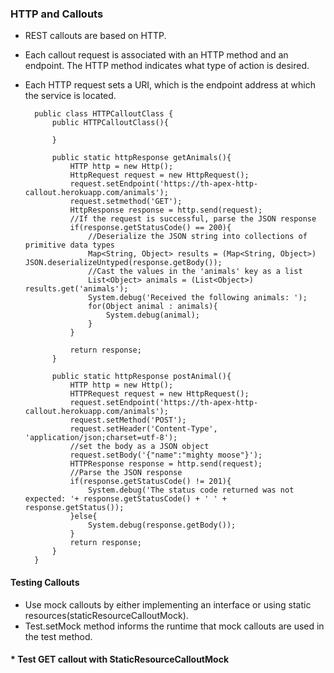 ### HTTP and Callouts
* REST callouts are based on HTTP.
* Each callout request is associated with an HTTP method and an endpoint. The HTTP method indicates what type of action is desired.
* Each HTTP request sets a URI, which is the endpoint address at which the service is located.

        public class HTTPCalloutClass {
            public HTTPCalloutClass(){

            }

            public static httpResponse getAnimals(){
                HTTP http = new Http();
                HttpRequest request = new HttpRequest();
                request.setEndpoint('https://th-apex-http-callout.herokuapp.com/animals');
                request.setmethod('GET');
                HttpResponse response = http.send(request);
                //If the request is successful, parse the JSON response
                if(response.getStatusCode() == 200){
                    //Deserialize the JSON string into collections of primitive data types
                    Map<String, Object> results = (Map<String, Object>) JSON.deserializeUntyped(response.getBody());
                    //Cast the values in the 'animals' key as a list
                    List<Object> animals = (List<Object>) results.get('animals');
                    System.debug('Received the following animals: ');
                    for(Object animal : animals){
                        System.debug(animal);
                    }
                }

                return response;
            }

            public static httpResponse postAnimal(){
                HTTP http = new Http();
                HTTPRequest request = new HttpRequest();
                request.setEndpoint('https://th-apex-http-callout.herokuapp.com/animals');
                request.setMethod('POST');
                request.setHeader('Content-Type', 'application/json;charset=utf-8');
                //set the body as a JSON object
                request.setBody('{"name":"mighty moose"}');
                HTTPResponse response = http.send(request);
                //Parse the JSON response
                if(response.getStatusCode() != 201){
                    System.debug('The status code returned was not expected: '+ response.getStatusCode() + ' ' + response.getStatus());            
                }else{
                    System.debug(response.getBody());
                } 
                return response;
            }
        }
        
#### Testing Callouts
* Use mock callouts by either implementing an interface or using static resources(staticResourceCalloutMock).
* Test.setMock method informs the runtime that mock callouts are used in the test method.

#### * Test GET callout with StaticResourceCalloutMock


